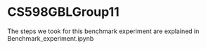 # CS598GBLGroup11
The steps we took for this benchmark experiment are explained in Benchmark_experiment.ipynb
